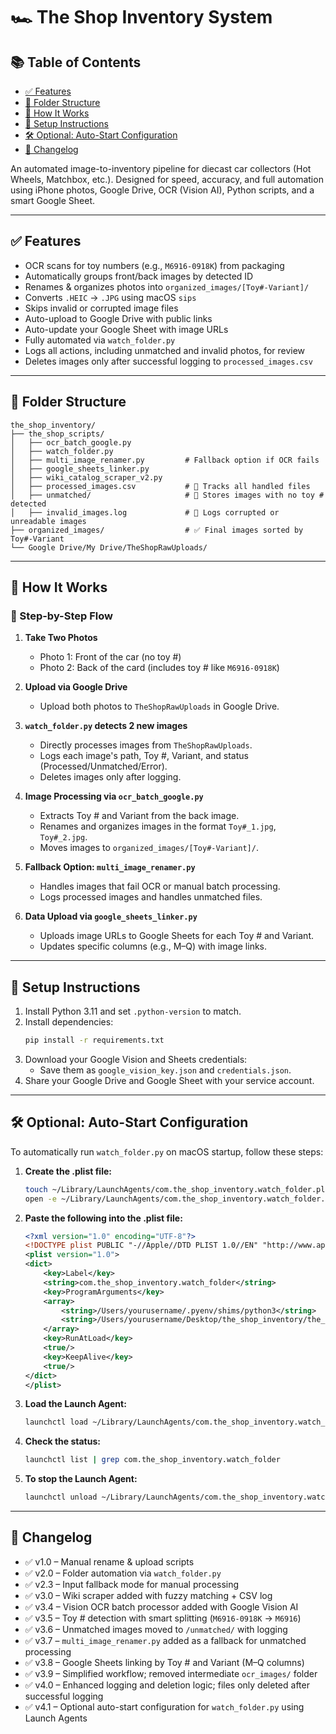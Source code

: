 # 🏎️ The Shop Inventory System

## 📚 Table of Contents

- [✅ Features](#-features)
- [📁 Folder Structure](#-folder-structure)
- [🚀 How It Works](#-how-it-works)
- [🔧 Setup Instructions](#-setup-instructions)
- [🛠️ Optional: Auto-Start Configuration](#-optional-auto-start-configuration)
- [📌 Changelog](#-changelog)

An automated image-to-inventory pipeline for diecast car collectors (Hot Wheels, Matchbox, etc.). Designed for speed, accuracy, and full automation using iPhone photos, Google Drive, OCR (Vision AI), Python scripts, and a smart Google Sheet.

---

## ✅ Features

- OCR scans for toy numbers (e.g., `M6916-0918K`) from packaging
- Automatically groups front/back images by detected ID
- Renames & organizes photos into `organized_images/[Toy#-Variant]/`
- Converts `.HEIC` → `.JPG` using macOS `sips`
- Skips invalid or corrupted image files
- Auto-upload to Google Drive with public links
- Auto-update your Google Sheet with image URLs
- Fully automated via `watch_folder.py`
- Logs all actions, including unmatched and invalid photos, for review
- Deletes images only after successful logging to `processed_images.csv`

---

## 📁 Folder Structure

```
the_shop_inventory/
├── the_shop_scripts/
│   ├── ocr_batch_google.py
│   ├── watch_folder.py
│   ├── multi_image_renamer.py         # Fallback option if OCR fails
│   ├── google_sheets_linker.py
│   ├── wiki_catalog_scraper_v2.py
│   ├── processed_images.csv           # 📒 Tracks all handled files
│   ├── unmatched/                     # 📂 Stores images with no toy # detected
│   ├── invalid_images.log             # 🧯 Logs corrupted or unreadable images
├── organized_images/                  # ✅ Final images sorted by Toy#-Variant
└── Google Drive/My Drive/TheShopRawUploads/
```

---

## 🚀 How It Works

### 🧾 Step-by-Step Flow

1. **Take Two Photos**
   - Photo 1: Front of the car (no toy #)
   - Photo 2: Back of the card (includes toy # like `M6916-0918K`)

2. **Upload via Google Drive**
   - Upload both photos to `TheShopRawUploads` in Google Drive.

3. **`watch_folder.py` detects 2 new images**
   - Directly processes images from `TheShopRawUploads`.
   - Logs each image's path, Toy #, Variant, and status (Processed/Unmatched/Error).
   - Deletes images only after logging.

4. **Image Processing via `ocr_batch_google.py`**
   - Extracts Toy # and Variant from the back image.
   - Renames and organizes images in the format `Toy#_1.jpg`, `Toy#_2.jpg`.
   - Moves images to `organized_images/[Toy#-Variant]/`.

5. **Fallback Option: `multi_image_renamer.py`**
   - Handles images that fail OCR or manual batch processing.
   - Logs processed images and handles unmatched files.

6. **Data Upload via `google_sheets_linker.py`**
   - Uploads image URLs to Google Sheets for each Toy # and Variant.
   - Updates specific columns (e.g., M–Q) with image links.

---

## 🔧 Setup Instructions

1. Install Python 3.11 and set `.python-version` to match.
2. Install dependencies:
   ```bash
   pip install -r requirements.txt
   ```
3. Download your Google Vision and Sheets credentials:
   - Save them as `google_vision_key.json` and `credentials.json`.
4. Share your Google Drive and Google Sheet with your service account.

---

## 🛠️ Optional: Auto-Start Configuration

To automatically run `watch_folder.py` on macOS startup, follow these steps:

1. **Create the .plist file:**
   ```bash
   touch ~/Library/LaunchAgents/com.the_shop_inventory.watch_folder.plist
   open -e ~/Library/LaunchAgents/com.the_shop_inventory.watch_folder.plist
   ```

2. **Paste the following into the .plist file:**
   ```xml
   <?xml version="1.0" encoding="UTF-8"?>
   <!DOCTYPE plist PUBLIC "-//Apple//DTD PLIST 1.0//EN" "http://www.apple.com/DTDs/PropertyList-1.0.dtd">
   <plist version="1.0">
   <dict>
       <key>Label</key>
       <string>com.the_shop_inventory.watch_folder</string>
       <key>ProgramArguments</key>
       <array>
           <string>/Users/yourusername/.pyenv/shims/python3</string>
           <string>/Users/yourusername/Desktop/the_shop_inventory/the_shop_scripts/watch_folder.py</string>
       </array>
       <key>RunAtLoad</key>
       <true/>
       <key>KeepAlive</key>
       <true/>
   </dict>
   </plist>
   ```

3. **Load the Launch Agent:**
   ```bash
   launchctl load ~/Library/LaunchAgents/com.the_shop_inventory.watch_folder.plist
   ```

4. **Check the status:**
   ```bash
   launchctl list | grep com.the_shop_inventory.watch_folder
   ```

5. **To stop the Launch Agent:**
   ```bash
   launchctl unload ~/Library/LaunchAgents/com.the_shop_inventory.watch_folder.plist
   ```

---

## 📌 Changelog

- ✅ v1.0 – Manual rename & upload scripts
- ✅ v2.0 – Folder automation via `watch_folder.py`
- ✅ v2.3 – Input fallback mode for manual processing
- ✅ v3.0 – Wiki scraper added with fuzzy matching + CSV log
- ✅ v3.4 – Vision OCR batch processor added with Google Vision AI
- ✅ v3.5 – Toy # detection with smart splitting (`M6916-0918K` → `M6916`)
- ✅ v3.6 – Unmatched images moved to `/unmatched/` with logging
- ✅ v3.7 – `multi_image_renamer.py` added as a fallback for unmatched processing
- ✅ v3.8 – Google Sheets linking by Toy # and Variant (M–Q columns)
- ✅ v3.9 – Simplified workflow; removed intermediate `ocr_images/` folder
- ✅ v4.0 – Enhanced logging and deletion logic; files only deleted after successful logging
- ✅ v4.1 – Optional auto-start configuration for `watch_folder.py` using Launch Agents

